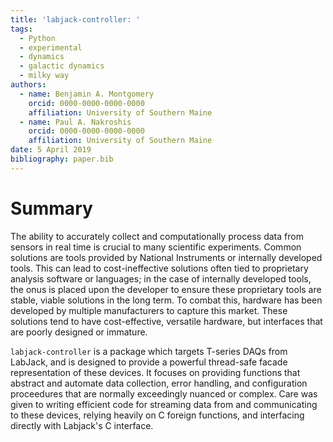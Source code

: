 ```yaml
---
title: 'labjack-controller: '
tags:
  - Python
  - experimental
  - dynamics
  - galactic dynamics
  - milky way
authors:
  - name: Benjamin A. Montgomery
    orcid: 0000-0000-0000-0000
    affiliation: University of Southern Maine
  - name: Paul A. Nakroshis
    orcid: 0000-0000-0000-0000
    affiliation: University of Southern Maine
date: 5 April 2019
bibliography: paper.bib
---
```


# Summary

The ability to accurately collect and computationally process data from sensors
in real time is crucial to many scientific experiments. Common solutions are
tools provided by National Instruments or internally developed tools. This can
lead to cost-ineffective solutions often tied to proprietary analysis software
or languages; in the case of internally developed tools, the onus is placed
upon the developer to ensure these proprietary tools are stable, viable
solutions in the long term. To combat this, hardware has been developed by
multiple manufacturers to capture this market. These solutions tend to have
cost-effective, versatile hardware, but interfaces that are poorly designed or
immature.

``labjack-controller`` is a package which targets T-series DAQs from LabJack,
and is designed to provide a powerful thread-safe facade representation of
these devices. It focuses on providing functions that abstract and automate
data collection, error handling, and configuration proceedures that are
normally exceedingly nuanced or complex. Care was given to writing efficient
code for streaming data from and communicating to these devices, relying
heavily on C foreign functions, and interfacing directly with Labjack's
C interface.
